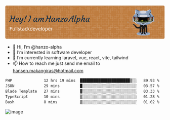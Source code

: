 ![Header](./github-header-image.png)

- 👋 Hi, I’m @hanzo-alpha
- 👀 I’m interested in software developer
- 🌱 I’m currently learning laravel, vue, react, vite, tailwind
- 📫 How to reach me just send me email to hansen.makangiras@hotmail.com 

<!---
hanzo-alpha/hanzo-alpha is a ✨ special ✨ repository because its `README.md` (this file) appears on your GitHub profile.
You can click the Preview link to take a look at your changes.
--->

<!--START_SECTION:waka-->

```txt
PHP              12 hrs 19 mins  ██████████████████████▒░░   89.93 %
JSON             29 mins         █░░░░░░░░░░░░░░░░░░░░░░░░   03.57 %
Blade Template   27 mins         ▓░░░░░░░░░░░░░░░░░░░░░░░░   03.33 %
TypeScript       10 mins         ▒░░░░░░░░░░░░░░░░░░░░░░░░   01.28 %
Bash             8 mins          ▒░░░░░░░░░░░░░░░░░░░░░░░░   01.02 %
```

<!--END_SECTION:waka-->

![image](https://github.com/hanzo-alpha/hanzo-alpha/assets/111342797/c4bd2977-6123-4017-8652-6e166259b484)

